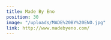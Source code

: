 ```yaml
---
title: Made By Eno
position: 30
image: "/uploads/MADE%20BY%20ENO.jpg"
link: http://www.madebyeno.com/
---
```


